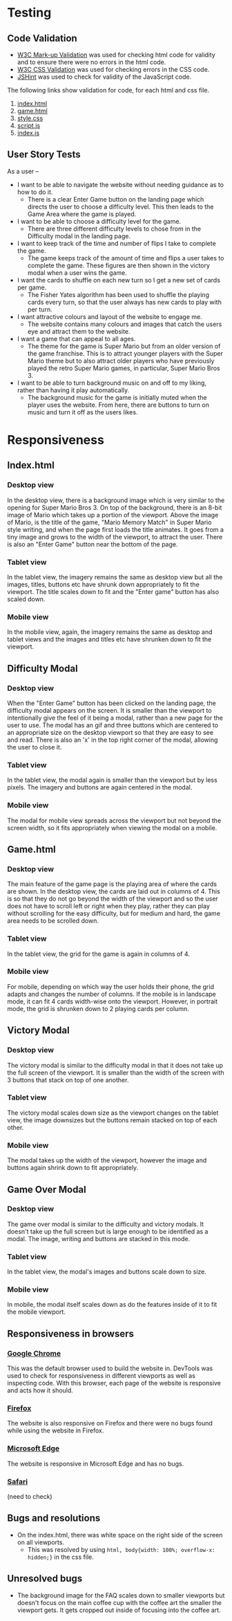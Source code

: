 # Testing

## Code Validation
- [W3C Mark-up Validation](https://validator.w3.org/) was used for checking html code for validity and to ensure there were no errors in the html code. 
- [W3C CSS Validation](https://jigsaw.w3.org/css-validator/) was used for checking errors in the CSS code. 
- [JSHint](https://jshint.com/) was used to check for validity of the JavaScript code.

The following links show validation for code, for each html and css file.

1. [index.html]()
2. [game.html]()
3. [style.css]()
4. [script.js]()
5. [index.js]()


## User Story Tests

As a user – 
- I want to be able to navigate the website without needing guidance as to how to do it. 
    * There is a clear Enter Game button on the landing page which directs the user to choose a difficulty level. This then leads to the Game Area where the game is played.
- I want to be able to choose a difficulty level for the game. 
    * There are three different difficulty levels to chose from in the Difficulty modal in the landing page.
- I want to keep track of the time and number of flips I take to complete the game. 
    * The game keeps track of the amount of time and flips a user takes to complete the game. These figures are then shown in the victory modal when a user wins the game. 
- I want the cards to shuffle on each new turn so I get a new set of cards per game. 
    * The Fisher Yates algorithm has been used to shuffle the playing cards every turn, so that the user always has new cards to play with per turn.
- I want attractive colours and layout of the website to engage me. 
    * The website contains many colours and images that catch the users eye and attract them to the website. 
- I want a game that can appeal to all ages.
    * The theme for the game is Super Mario but from an older version of the game franchise. This is to attract younger players with the Super Mario theme but to also attract older players who have previously played the retro Super Mario games, in particular, Super Mario Bros 3.
- I want to be able to turn background music on and off to my liking, rather than having it play automatically. 
    * The background music for the game is initially muted when the player uses the website. From here, there are buttons to turn on music and turn it off as the users likes.



# Responsiveness 

## Index.html 

### Desktop view

In the desktop view, there is a background image which is very similar to the opening for Super Mario Bros 3. On top of the background, there is an 8-bit image of Mario which takes up a portion of the viewport. Above the image of Mario, is the title of the game, "Mario Memory Match" in Super Mario style writing, and when the page first loads the title animates. It goes from a tiny image and grows to the width of the viewport, to attract the user. There is also an "Enter Game" button near the bottom of the page. 

### Tablet view 

In the tablet view, the imagery remains the same as desktop view but all the images, titles, buttons etc have shrunk down appropriately to fit the viewport. The title scales down to fit and the "Enter game" button has also scaled down. 

### Mobile view 

In the mobile view, again, the imagery remains the same as desktop and tablet views and the images and titles etc have shrunken down to fit the viewport.  

## Difficulty Modal

### Desktop view

When the "Enter Game" button has been clicked on the landing page, the difficulty modal appears on the screen. It is smaller than the viewport to intentionally give the feel of it being a modal, rather than a new page for the user to use. The modal has an gif and three buttons which are centered to an appropriate size on the desktop viewport so that they are easy to see and read. There is also an 'x' in the top right corner of the modal, allowing the user to close it. 

### Tablet view

In the tablet view, the modal again is smaller than the viewport but by less pixels. The imagery and buttons are again centered in the modal. 

### Mobile view

The modal for mobile view spreads across the viewport but not beyond the screen width, so it fits appropriately when viewing the modal on a mobile. 

## Game.html

### Desktop view

The main feature of the game page is the playing area of where the cards are shown. In the desktop view, the cards are laid out in columns of 4. This is so that they do not go beyond the width of the viewport and so the user does not have to scroll left or right when they play, rather they can play without scrolling for the easy difficulty, but for medium and hard, the game area needs to be scrolled down. 

### Tablet view

In the tablet view, the grid for the game is again in columns of 4. 

### Mobile view

For mobile, depending on which way the user holds their phone, the grid adapts and changes the number of columns. If the mobile is in landscape mode, it can fit 4 cards width-wise onto the viewport. However, in portrait mode, the grid is shrunken down to 2 playing cards per column.

## Victory Modal

### Desktop view 

The victory modal is similar to the difficulty modal in that it does not take up the full screen of the viewport. It is smaller than the width of the screen with 3 buttons that stack on top of one another. 

### Tablet view 

The victory modal scales down size as the viewport changes on the tablet view, the image downsizes but the buttons remain stacked on top of each other. 

### Mobile view 

The modal takes up the width of the viewport, however the image and buttons again shrink down to fit appropriately. 

## Game Over Modal

### Desktop view 

The game over modal is similar to the difficulty and victory modals. It doesn't take up the full screen but is large enough to be identified as a modal. The image, writing and buttons are stacked in this mode.

### Tablet view

In the tablet view, the modal's images and buttons scale down to size.

### Mobile view

In mobile, the modal itself scales down as do the features inside of it to fit the mobile viewport. 


## Responsiveness in browsers

### [Google Chrome](https://www.google.co.uk/chrome/?brand=CHBD&gclid=EAIaIQobChMIi5nY65OY6gIVKoBQBh15wQBrEAAYASAAEgKlOvD_BwE&gclsrc=aw.ds)

This was the default browser used to build the website in. DevTools was used to check for responsiveness in different viewports as well as inspecting code. With this browser, each page of the website is responsive and acts how it should.

### [Firefox](https://www.mozilla.org/en-GB/firefox/new/)

The website is also responsive on Firefox and there were no bugs found while using the website in Firefox.

### [Microsoft Edge](https://www.microsoft.com/en-us/edge)

The website is responsive in Microsoft Edge and has no bugs. 

### [Safari](https://www.apple.com/uk/safari/) 

(need to check)

## Bugs and resolutions

- On the index.html, there was white space on the right side of the screen on all viewports. 
    * This was resolved by using `html, body{width: 100%; overflow-x: hidden;}` in the css file. 



## Unresolved bugs

- The background image for the FAQ scales down to smaller viewports but doesn't focus on the main coffee cup with the coffee art the smaller the viewport gets. It gets cropped out inside of focusing into the coffee art.